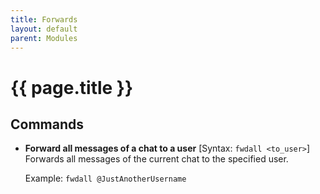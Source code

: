 ```yaml
---
title: Forwards
layout: default
parent: Modules
---
```


# {{ page.title }}

## Commands

- **Forward all messages of a chat to a user**
[Syntax: `fwdall <to_user>`]
  Forwards all messages of the current chat to the specified user.

  Example: `fwdall @JustAnotherUsername`
